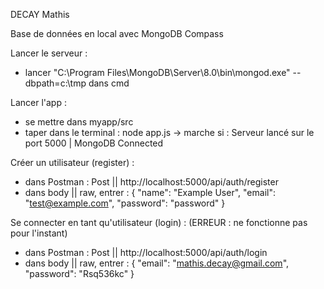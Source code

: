 DECAY Mathis

Base de données en local avec MongoDB Compass

Lancer le serveur :
 - lancer "C:\Program Files\MongoDB\Server\8.0\bin\mongod.exe" --dbpath=c:\tmp          dans cmd

Lancer l'app : 
 - se mettre dans myapp/src
 - taper dans le terminal : node app.js -> marche si : Serveur lancé sur le port 5000 | MongoDB Connected

Créer un utilisateur (register) :
  - dans Postman : Post || http://localhost:5000/api/auth/register
  - dans body || raw, entrer : {
                                    "name": "Example User",
                                    "email": "test@example.com",
                                    "password": "password"
                                }

Se connecter en tant qu'utilisateur (login) :       (ERREUR : ne fonctionne pas pour l'instant)
   - dans Postman : Post || http://localhost:5000/api/auth/login
   - dans body || raw, entrer : {
                                    "email": "mathis.decay@gmail.com",
                                    "password": "Rsq536kc"
                                }
